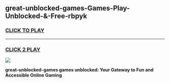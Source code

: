 
## great-unblocked-games-Games-Play-Unblocked-&-Free-rbpyk
<h3>
<a href="https://premium76.site?title=great-unblocked-games&ref=24A">CLICK TO PLAY</a></h3>
<hr>

<h3>
<a href="https://premium76.site?title=great-unblocked-games&ref=24A">CLICK 2 PLAY</a>
  
</h3>

<a href="https://premium76.site?title=great-unblocked-games&ref=24A"><img src="https://clearcache.store/games.png"></a>


**great-unblocked-games games unblocked: Your Gateway to Fun and Accessible Online Gaming**
